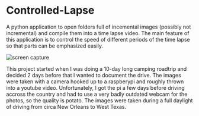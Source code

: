 # Controlled-Lapse
A python application to open folders full of incemental images (possibly not incremental) and compile them into a time lapse video. The main feature of this application is to control the speed of different periods of the time lapse so that parts can be emphasized easily.

![screen capture](http://www.tflaspoehler.com/static/lapse.jpg)

This project started when I was doing a 10-day long camping roadtrip and decided 2 days before that I wanted to document the drive. The images were taken with a camera hooked up to a raspberypi and roughly thrown into a youtube video. Unfortunately, I got the pi a few days before driving accross the country and had to use a very badly outdated webcam for the photos, so the quality is potato. The images were taken during a full daylight of driving from circa New Orleans to West Texas.

